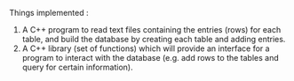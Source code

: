 Things implemented :
1. A C++ program to read text files containing the entries (rows) for each table, and build the database by creating each table and adding entries.
2. A C++ library (set of functions) which will provide an interface for a program to interact with the database (e.g. add rows to the tables and query for certain information).